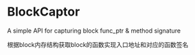 # BlockCaptor
A simple API for capturing block func_ptr &amp; method signature

根据block内存结构获取block的函数实现入口地址和对应的函数签名
